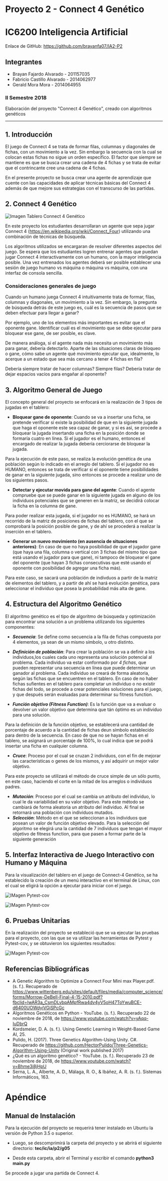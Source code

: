 # Proyecto 2 - Connect 4 Genético


# IC6200 Inteligencia Artificial

Enlace de GitHub: https://github.com/brayanfa07/IA2-P2

## Integrantes

- Brayan Fajardo Alvarado - 201157035
- Fabricio Castillo Alvarado - 2014062977
- Gerald Mora Mora - 2014064955

### II Semestre 2018

Elaboración del proyecto "Connect 4 Genético", creado con algoritmos genéticos

---

## 1. Introducción

El juego de Connect 4 se trata de formar filas, columnas y diagonales de fichas, con un movimiento a la vez. Sin embargo la secuencia con la cual se colocan estas fichas no sigue un orden específico. El factor que siempre se mantiene es que se busca crear una cadena de 4 fichas y se trata de evitar que el contrincante cree una cadena de 4 fichas.

En el presente proyecto se busca crear una agente de aprendizaje que cuente con las capacidades de aplicar técnicas básicas del Connect 4 además de que mejore sus estrategias con el transcurso de las partidas.

## 2. Connect 4 Genético

![Imagen Tablero Connect 4 Genético](/images/tablero.png)

En este proyecto los estudiantes desarrollaran un agente que sepa jugar Connect 4 (https://en.wikipedia.org/wiki/Connect_Four) utilizando una combinación de técnicas de búsqueda.

Los algoritmos utilizados se encargaran de resolver diferentes aspectos del juego. Se espera que los estudiantes logren entrenar agentes que puedan jugar Connect 4 interactivamente con un humano, con la mayor inteligencia posible. Una vez entrenados los agentes deberá ser posible establecer una sesión de juego humano vs máquina o máquina vs máquina, con una interfaz de consola sencilla.

### Consideraciones generales de juego

Cuando un humano juega Connect 4 intuitivamente trata de formar, filas, columnas y diagonales, un movimiento a la vez. Sin embargo, la pregunta de búsqueda detrás de este juego es, cuál es la secuencia de pasos que se deben efectuar para llegar a ganar?

Por ejemplo, uno de los elementos más importantes es evitar que el oponente gane. Identificar cuál es el movimiento que se debe ejecutar para bloquear ese gane, de ser posible, es clave.

De manera análoga, si el agente nada más necesita un movimiento más para ganar, debería detectarlo.
Aparte de las situaciones claras de bloqueo o gane, cómo sabe un agente qué movimiento ejecutar que, idealmente, lo acerque a un estado que sea más cercano a tener 4 fichas en fila?

Debería siempre tratar de hacer columnas? Siempre filas? Debería tratar de dejar espacios vacíos para engañar al oponente?



## 3. Algoritmo General de Juego


El concepto general del proyecto se enfocará en la realización de 3 tipos de jugadas en el tablero:

- **Bloquear gane de oponente**: Cuando se va a insertar una ficha, se pretende verificar si existe la posibilidad de que en la siguiente jugada que haga el oponente este sea capaz de ganar, y si es así, se procede a bloquear la jugada insertando una ficha en la posición donde se formaría cuatro en línea.  Si el jugador es el humano, entonces el encargado de realizar la jugada debería cerciorarse de bloquear la jugada.

Para la ejecución de este paso, se realiza la evolución genética de una población según lo indicado en el arreglo del tablero. Si el jugador no es HUMANO, entonces se trata de verificar si el oponente tiene posibilidades de ganar en la siguiente jugada, sino entonces se procede a realizar uno de los siguientes pasos.

- **Detectar y ejecutar movida para gane del agente**: Cuando el agente compruebe que se puede ganar en la siguiente jugada en alguno de los individuos potenciales que se generen en la matriz, se decidirá colocar la ficha en la columna de gane.

Para poder realizar esta jugada, si el jugador no es HUMANO, se hará un recorrido de la matriz de posiciones de fichas del tablero, con el que se comprobará la posición posible de gane, y de ahí se procederá a realizar la inserción en el tablero.

- **Generar un nuevo movimiento (en ausencia de situaciones anteriores)**: En caso de que no haya posibilidad de que el jugador gane (que haya una fila, columna o vertical con 3 fichas del mismo tipo que está usando el jugador para que gane), ni tampoco de bloquear el gane del oponente (que hayan 3 fichas consecutivas que esté usando el oponente con posibilidad de agregar una ficha más).

Para este caso, se sacará una población de indivduos a partir de la matriz de elementos del tablero, y a partir de ahí se hará evolución genética, para seleccionar el individuo que posea la probabilidad más alta de gane.


## 4. Estructura del Algoritmo Genético


El algoritmo genético es el tipo de algoritmo de búsqueda y optimización para encontrar una solución a un problema utilizando los siguientes componentes:

- ***Secuencia***: Se define como secuencia a la fila de fichas compuesta por 4 elementos, ya sean de un mismo símbolo, u otro distinto.

- ***Definición de población***: Para crear la población se va a definir a los individuos,los cuales cada uno representa una solución potencial al problema.
Cada individuo va estar conformado por *4 fichas*, que pueden representar una secuencia en línea que puede determinar un ganador al problema.
Cada individuo se creará de forma aleatoria, según las fichas que se encuentren en el tablero.
En caso de no haber fichas sufientes en el tablero para completar un individuo o no existir fichas del todo, se procede a crear potenciales soluciones para el juego, y que después serán evaluadas para determinar su fitness function.

- ***Función objetivo (Fitness Function)***: Es la función que va a evaluar o devolver un valor objetivo que determina que tán óptimo es un individuo para una solución.

Para la definición de la función objetivo, se establecerá una cantidad de porcentaje de acuerdo a la cantidad de fichas deun símbolo establecido para dentro de la secuencia.
En caso de que no se hayan fichas en el tablero, se asignará un porcentaje de 100%, lo cual indica que se podrá insertar una ficha en cualquier columna.
- ***Cruce***: Proceso por el cual se cruzan 2 individuos, con el fin de mejorar las características o genes de los mismos, y así adquirir un mejor valor objetivo.

Para este proyecto se utilizará el método de cruce simple de un sólo punto, en este caso, haciendo el corte en la mitad de los arreglos o individuos padres.

- ***Mutación***: Proceso por el cual se cambia un atributo del individuo, lo cual le da variabilidad en su valor objetivo.
Para este método se cambiará de forma aleatoria un atributo del individuo. Al final se retornará una población con individuos mutados.
- ***Selección***: Método en el que se seleccionan a los individuos que posean un valor de función objetivo elevado.
Para la selección del algoritmo se elegirá una la cantidad de 7 individuos que tengan el mayor objetivo de fitness function, para que pasen a formar parte de la siguiente generación


## 5. Interfaz Interactiva de Juego Interactivo con Humano y Máquina 

Para la visualización del tablero en el juego de Connect-4 Genético, se ha establecido la creación de un menú interactivo en el terminal de Linux, con el cual se eligirá la opción a ejecutar para iniciar con el juego.

![IMagen Pytest-cov](/2.png)

![IMagen Pytest-cov](/3.png)




## 6. Pruebas Unitarias

En la realización del proyecto se estableció que se va ejecutar las pruebas para el proyecto, con las que se va utilizar las herramientas de Pytest y Pytest-cov, y se obtuvieron los siguientes resultados:

![IMagen Pytest-cov](/images/pytest-cov.jpeg)


## Referencias Bibliográficas

- A Genetic Algorithm to Optimize a Connect Four Mini max Player.pdf. (s. f.). Recuperado de https://www.wittenberg.edu/sites/default/files/media/computer_science/forms/Morrow-DeBell-Final-4-15-2010.pdf?fbclid=IwAR3a_CsmDLvbpAMpfRwa4dv4yV5oH47ToYwuBCE-d6400UOWdyjVGjSPcGc
- Algoritmos Genéticos en Python - YouTube. (s. f.). Recuperado 22 de noviembre de 2018, de https://www.youtube.com/watch?v=yAqq-IuDbrQ
- Kordsmeier, D. A. (s. f.). Using Genetic Learning in Weight-Based Game AI, 25.
- Pulido, H. (2017). Three Genetics Algorithm-Using Unity. C#. Recuperado de https://github.com/HectorPulido/Three-Genetics-Algorithm-Using-Unity (Original work published 2017)
- ¿Qué es un algoritmo genético? - YouTube. (s. f.). Recuperado 23 de noviembre de 2018, de https://www.youtube.com/watch?v=Bhme3i8jHpU
- Serna, L. A., Alberte, A. D., Málaga, R. O., & Ibáñez, A. R. (s. f.). Sistemas Informáticos, 163.


# Apéndice


## Manual de Instalación

Para la ejecución del proyecto se requerirá tener instalado en Ubuntu la versión de Python 3.5 o superior.

- Luego, se descomprimirá la carpeta del proyecto y se abrirá el siguiente directorio:
**tec/ic/ia/p2/g05**

- Desde esta carpeta, abrir el Terminal y escribir el comando **python3 main.py**

Se procede a jugar una partida de Connect 4.